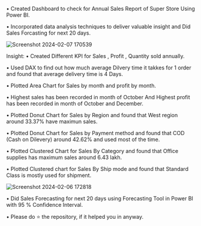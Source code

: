 • Created Dashboard to check for Annual Sales Report of Super Store Using Power BI.

• Incorporated data analysis techniques to deliver valuable insight and Did Sales Forcasting for next 20 days.

![Screenshot 2024-02-07 170539](https://github.com/NikhilPaliwal11/Annual-Sales-Report-Dashboard/assets/61961464/eef35211-cb86-415c-b6ea-9c0ffcb65b5b)

Insight:
• Created Different KPI for Sales , Profit , Quantity sold annually.

• Used DAX to find out how much average Dilvery time it takkes for 1 order and found that average delivery time is 4 Days.

• Plotted Area Chart for Sales by month and profit by month.

• Highest sales has been recorded in month of October And Highest profit has been recorded in month of October and December.

• Plotted Donut Chart for Sales by Region and found that West region around 33.37%  have maximun sales.

• Plotted Donut Chart for Sales by Payment method and found that COD (Cash on Dilevery) around 42.62%  and used most of the time. 

• Plotted Clustered Chart for Sales By Category and found that Office supplies has maximum sales around 6.43 lakh.

• Plotted Clustered chart for Sales By Ship mode and found that Standard Class is mostly used for shipment.

![Screenshot 2024-02-06 172818](https://github.com/NikhilPaliwal11/Annual-Sales-Report-Dashboard/assets/61961464/f774ccb2-5bc6-4931-abf4-6a91a982524e)

• Did Sales Forecasting for next 20 days using Forecasting  Tool in Power BI with 95 % Confidence Interval.

• Please do ⭐ the repository, if it helped you in anyway.
